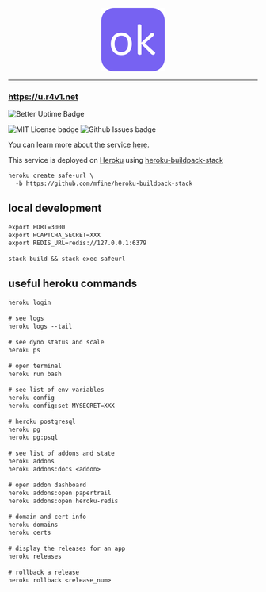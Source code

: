 <p align="center">
<img src="./static/ok.png" alt="okurl image" width="128" height="128" />
</p>

---
<p align="center">
<h3>
<a href="https://u.r4v1.net">https://u.r4v1.net</a>
</h3>
</p>

![Better Uptime Badge](https://betteruptime.com/status-badges/v1/monitor/5gtp.svg)

![MIT License badge](https://img.shields.io/github/license/safeurl/u) ![Github Issues badge](https://img.shields.io/github/issues/safeurl/u)

You can learn more about the service [here](https://u.r4v1.net/about.html).

This service is deployed on [Heroku](http://heroku.com) using [heroku-buildpack-stack](https://github.com/mfine/heroku-buildpack-stack)

``` shell
heroku create safe-url \
  -b https://github.com/mfine/heroku-buildpack-stack
```

## local development

``` shell
export PORT=3000
export HCAPTCHA_SECRET=XXX
export REDIS_URL=redis://127.0.0.1:6379

stack build && stack exec safeurl
```

## useful heroku commands

``` shell
heroku login

# see logs
heroku logs --tail

# see dyno status and scale
heroku ps

# open terminal
heroku run bash

# see list of env variables
heroku config
heroku config:set MYSECRET=XXX

# heroku postgresql
heroku pg
heroku pg:psql

# see list of addons and state
heroku addons
heroku addons:docs <addon>

# open addon dashboard
heroku addons:open papertrail
heroku addons:open heroku-redis

# domain and cert info
heroku domains
heroku certs

# display the releases for an app
heroku releases

# rollback a release
heroku rollback <release_num>
```
